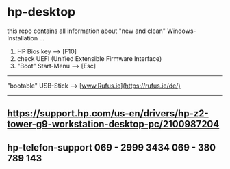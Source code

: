 # hp-desktop

this repo contains all information about
"new and clean" Windows-Installation ...

1. HP Bios key -->  [F10]
2. check UEFI (Unified Extensible Firmware Interface)
3. "Boot" Start-Menu -->  [Esc]

----
"bootable" USB-Stick  -->  [www.Rufus.ie](https://rufus.ie/de/)


----
https://support.hp.com/us-en/drivers/hp-z2-tower-g9-workstation-desktop-pc/2100987204
----

hp-telefon-support
069 - 2999 3434
069 - 380 789 143
----
